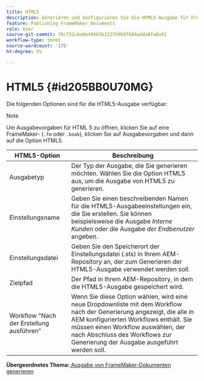 ```yaml
---
title: HTML5
description: Generieren und konfigurieren Sie die HTML5-Ausgabe für FrameMaker-Dokumente in AEM Guides.
feature: Publishing FrameMaker Documents
role: User
source-git-commit: 76c731c6a0e496b5b1237b9b9fb84adda8fa8a92
workflow-type: tm+mt
source-wordcount: '175'
ht-degree: 5%

---
```


# HTML5 {#id205BB0U70MG}

Die folgenden Optionen sind für die HTML5-Ausgabe verfügbar:

>[!NOTE]
>
> Um Ausgabevorgaben für HTML 5 zu öffnen, klicken Sie auf eine FrameMaker- \(`.fm` oder `.book`\), klicken Sie auf Ausgabevorgaben und dann auf die Option HTML5.

| HTML5-Option | Beschreibung |
|------------|-----------|
| Ausgabetyp | Der Typ der Ausgabe, die Sie generieren möchten. Wählen Sie die Option HTML5 aus, um die Ausgabe von HTML5 zu generieren. |
| Einstellungsname | Geben Sie einen beschreibenden Namen für die HTML5-Ausgabeeinstellungen ein, die Sie erstellen. Sie können beispielsweise die Ausgabe *Interne Kunden* oder die Ausgabe *der Endbenutzer* angeben. |
| Einstellungsdatei | Geben Sie den Speicherort der Einstellungsdatei \(.sts\) in Ihrem AEM-Repository an, der zum Generieren der HTML5-Ausgabe verwendet werden soll. |
| Zielpfad | Der Pfad in Ihrem AEM-Repository, in dem die HTML5-Ausgabe gespeichert wird. |
| Workflow &quot;Nach der Erstellung ausführen&quot; | Wenn Sie diese Option wählen, wird eine neue Dropdownliste mit dem Workflow nach der Generierung angezeigt, die alle in AEM konfigurierten Workflows enthält. Sie müssen einen Workflow auswählen, der nach Abschluss des Workflows zur Generierung der Ausgabe ausgeführt werden soll. |

**Übergeordnetes Thema:**[ Ausgabe von FrameMaker-Dokumenten generieren](fm-output-generatation.md)
